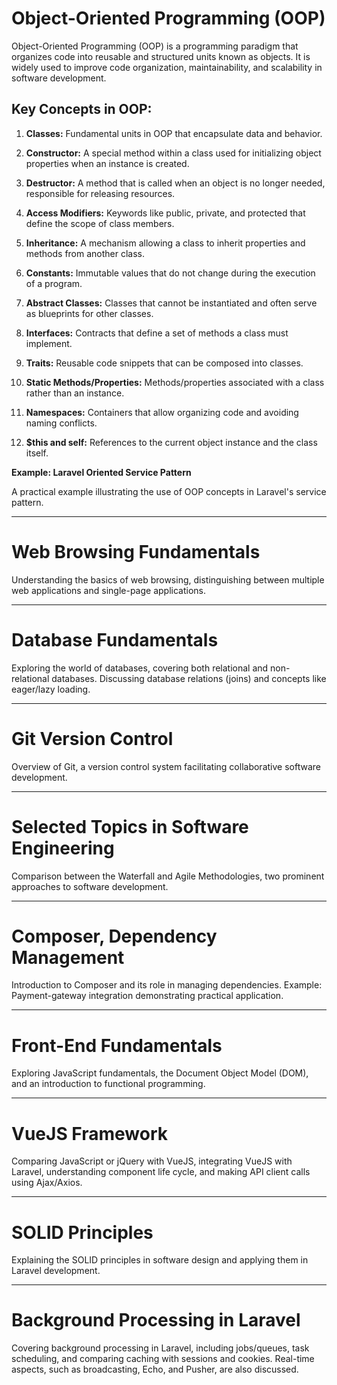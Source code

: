 # Object-Oriented Programming (OOP)

Object-Oriented Programming (OOP) is a programming paradigm that organizes code into reusable and structured units known as objects. It is widely used to improve code organization, maintainability, and scalability in software development.

## Key Concepts in OOP:

1. **Classes:** Fundamental units in OOP that encapsulate data and behavior.
  
2. **Constructor:** A special method within a class used for initializing object properties when an instance is created.

3. **Destructor:** A method that is called when an object is no longer needed, responsible for releasing resources.

4. **Access Modifiers:** Keywords like public, private, and protected that define the scope of class members.

5. **Inheritance:** A mechanism allowing a class to inherit properties and methods from another class.

6. **Constants:** Immutable values that do not change during the execution of a program.

7. **Abstract Classes:** Classes that cannot be instantiated and often serve as blueprints for other classes.

8. **Interfaces:** Contracts that define a set of methods a class must implement.

9. **Traits:** Reusable code snippets that can be composed into classes.

10. **Static Methods/Properties:** Methods/properties associated with a class rather than an instance.

11. **Namespaces:** Containers that allow organizing code and avoiding naming conflicts.

12. **$this and self:** References to the current object instance and the class itself.

**Example: Laravel Oriented Service Pattern**

A practical example illustrating the use of OOP concepts in Laravel's service pattern.

---

# Web Browsing Fundamentals

Understanding the basics of web browsing, distinguishing between multiple web applications and single-page applications.

---

# Database Fundamentals

Exploring the world of databases, covering both relational and non-relational databases. Discussing database relations (joins) and concepts like eager/lazy loading.

---

# Git Version Control

Overview of Git, a version control system facilitating collaborative software development.

---

# Selected Topics in Software Engineering

Comparison between the Waterfall and Agile Methodologies, two prominent approaches to software development.

---

# Composer, Dependency Management

Introduction to Composer and its role in managing dependencies. Example: Payment-gateway integration demonstrating practical application.

---

# Front-End Fundamentals

Exploring JavaScript fundamentals, the Document Object Model (DOM), and an introduction to functional programming.

---

# VueJS Framework

Comparing JavaScript or jQuery with VueJS, integrating VueJS with Laravel, understanding component life cycle, and making API client calls using Ajax/Axios.

---

# SOLID Principles

Explaining the SOLID principles in software design and applying them in Laravel development.

---

# Background Processing in Laravel

Covering background processing in Laravel, including jobs/queues, task scheduling, and comparing caching with sessions and cookies. Real-time aspects, such as broadcasting, Echo, and Pusher, are also discussed.
